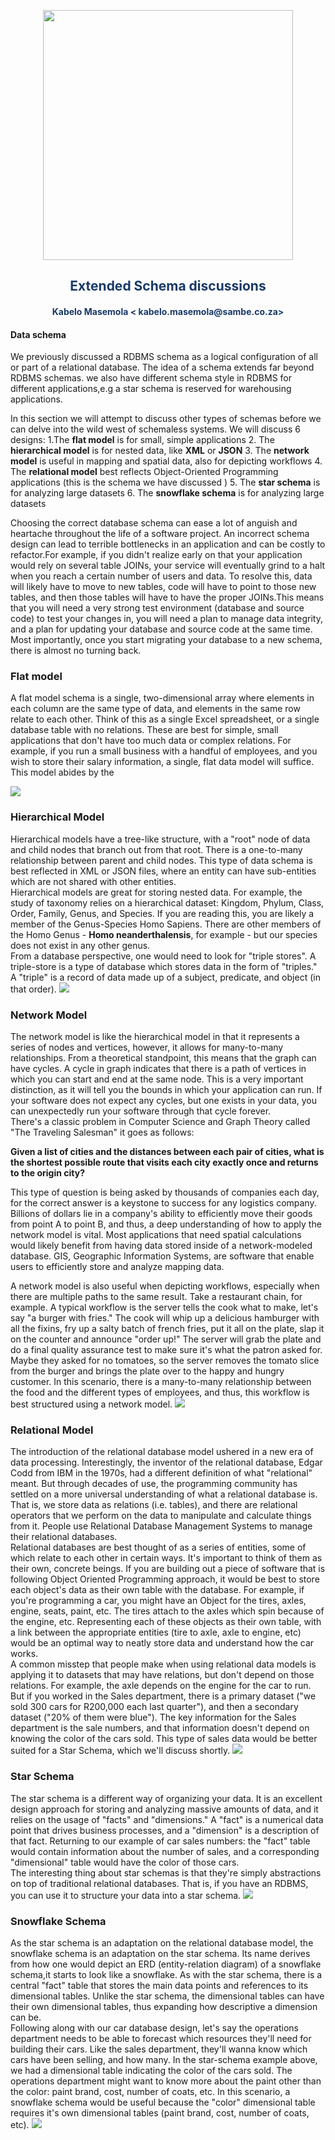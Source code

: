 <p align="center" style="background-color:"><img src="https://www.theworkspace.co.za/wp-content/uploads/2020/10/Sambe-Consulting-logo-800x600.png"  width="400"></p>

<p align="center"><h2 style="color: #193967; text-align: center">
    Extended Schema discussions
</h2></p>
<p align="center"><h4 style="color: #193967; text-align: center">
    Kabelo Masemola < kabelo.masemola@sambe.co.za>
</h4></p>

#### Data schema 

We previously discussed a RDBMS schema as a  logical configuration
of all or part of a relational database. The idea of a schema extends far beyond RDBMS schemas. 
we also have different schema style in RDBMS for different applications,e.g a star schema is reserved for warehousing applications.

In this section we will attempt to discuss other types of schemas before we can delve into the wild west of schemaless systems. We will discuss 6 designs:
1.The **flat model**  is for small, simple applications 
2. The **hierarchical model** is for nested data, like **XML** or **JSON**
3. The **network model** is useful in mapping and spatial data, also for depicting workflows
4. The **relational model** best reflects Object-Oriented Programming applications (this is the schema we have discussed )
5. The **star schema** is for analyzing large datasets
6. The **snowflake schema** is for analyzing large datasets

Choosing the correct database schema can ease a lot of anguish and heartache throughout
the life of a software project. An incorrect schema design can lead to terrible bottlenecks in an application 
and can be costly to refactor.For example, if you didn't realize early on that your application would rely on several table JOINs, 
your service will eventually grind to a halt when you reach a certain 
number of users and data.  To resolve this, data will likely have to move to new tables, code will have to point to those new tables,
and then those tables will have to have the proper JOINs.This means that you will need a very strong test environment (database and source code)
to test your changes in, you will need a plan to manage data integrity, and a plan for updating your database
and source code at the same time. Most importantly, once you start migrating your database to a new schema, there is almost no turning back.


### Flat model

A flat model schema is a single, two-dimensional array where elements in each column are the same type of data,
and elements in the same row relate to each other. Think of this as a single Excel spreadsheet, 
or a single database table with no relations. These are best for simple, small applications that don't 
have too much data or complex relations. For example, if you run a small business with a handful 
of employees, and you wish to store their salary information, a single, flat data model will suffice.
This model abides by the

<img src="flat-model.webp" />


### Hierarchical Model
Hierarchical models have a tree-like structure, with a "root" node of data and child nodes that branch out from that root.
There is a one-to-many relationship between parent and child nodes. This type of data schema is best reflected in XML or JSON files, 
where an entity can have sub-entities which are not shared with other entities.
<br>
Hierarchical models are great for storing nested data. For example, the study of taxonomy relies on a hierarchical dataset: Kingdom, Phylum, 
Class, Order, Family, Genus, and Species. If you are reading this, you are likely a member of the Genus-Species Homo Sapiens. 
There are other members of the Homo Genus - **Homo neanderthalensis**, for example - but our species does not exist in any other genus.
<br>
From a database perspective, one would need to look for "triple stores". A triple-store is a
type of database which stores data in the form of "triples."
A "triple" is a record of data made up of a subject, predicate, and object (in that order).
<img src="h-model.webp" />


### Network Model

The network model is like the hierarchical model in that it represents a series of nodes and vertices, however, 
it allows for many-to-many relationships. From a theoretical standpoint, this means that the graph can have cycles. 
A cycle in graph indicates that there is a path of vertices in which you can start and end at the same node. 
This is a very important distinction, as it will tell you the bounds in which your application can run.
If your software does not expect any cycles, but one exists in your data, you can unexpectedly run your software through that cycle forever.
<br>
There's a classic problem in Computer Science and Graph Theory called "The Traveling Salesman" it goes as follows:

**Given a list of cities and the distances between each pair of cities,
what is the shortest possible route that visits each city exactly once and returns to the origin city?**

This type of question is being asked by thousands of companies each day, 
for the correct answer is a keystone to success for any logistics company. Billions of dollars lie in a company's ability to efficiently 
move their goods from point A to point B, and thus, a deep understanding of how to apply the network model is vital.
Most applications that need spatial calculations would likely benefit from having data stored inside of a network-modeled database. 
GIS, Geographic Information Systems, are software that enable users to efficiently store and analyze mapping data.

A network model is also useful when depicting workflows, especially when there are multiple paths to the same result.
Take a restaurant chain, for example. A typical workflow is the server tells the cook what to make, let's say "a burger with fries." 
The cook will whip up a delicious hamburger with all the fixins, fry up a salty batch of french fries, put it all on the plate, slap it 
on the counter and announce "order up!" The server will grab the plate and do a final quality assurance test to make sure it's what the 
patron asked for. Maybe they asked for no tomatoes, so the server removes the tomato slice from the burger and brings the plate over to the
happy and hungry customer. In this scenario, there is a
many-to-many relationship between the food and the different types of employees, and thus, this workflow is best structured using a network model.
<img src="n-model.webp" />

### Relational Model

The introduction of the relational database model ushered in a new era of data processing.
Interestingly, the inventor of the relational database, Edgar Codd from IBM in the 1970s,
had a different definition of what "relational" meant. But through decades of use, the programming community has settled on
a more universal understanding of what a relational database is. That is, we store data as relations (i.e. tables), and there are relational 
operators that we perform on the data to manipulate and calculate things from it.
People use Relational Database Management Systems to manage their relational databases.
<br>
Relational databases are best thought of as a series of entities, some of which relate to each other in certain ways.
It's important to think of them as their own, concrete beings. If you are building out a piece of software that is following 
Object Oriented Programming approach, it would be best to store each object's data as their own table with the database. 
For example, if you're programming a car, you might have an Object for the tires, axles, engine, seats, paint, etc.
The tires attach to the axles which spin because of the engine, etc. Representing each of these objects as their own table, with 
a link between the appropriate entities (tire to axle, axle to engine, etc) would be an optimal way to neatly store data and understand 
how the car works.
<br>
A common misstep that people make when using relational data models is applying it to datasets that may have relations, but don't
depend on those relations. For example, the axle depends on the engine for the car to run. But if you worked in the Sales department,
there is a primary dataset ("we sold 300 cars for R200,000 each last quarter"), and then a secondary dataset ("20% of them were blue"). 
The key information for the Sales department is the sale numbers, and that information doesn't depend on knowing the color of the cars sold. 
This type of sales data would be better suited for a Star Schema, 
which we'll discuss shortly.
<img src="n-model.webp" />
### Star Schema

The star schema is a different way of organizing your data. 
It is an excellent design approach for storing and analyzing massive amounts of data, and it relies on the usage of 
"facts" and "dimensions." A "fact" is a numerical data point that drives business processes, and a "dimension" is a description of that fact.
Returning to our example of car sales numbers: the "fact" table would contain information about the number of sales, and a corresponding
"dimensional" table would have the color of those cars.  
The interesting thing about star schemas is that they're simply abstractions on top of traditional relational databases. 
That is, if you have an RDBMS, you can use it to structure your data into a star schema. 
<img src="s-schema.webp" />

### Snowflake Schema

As the star schema is an adaptation on the relational database model, the snowflake schema is an adaptation on the star schema. 
Its name derives from how one would depict an ERD (entity-relation diagram) of a snowflake schema,it starts to look like a snowflake. 
As with the star schema, there is a central "fact" table that stores the main 
data points and references to its dimensional tables.
Unlike the star schema, the dimensional tables can have their own dimensional tables, thus expanding how descriptive a dimension can be.
<br> 
Following along with our car database design, let's say the operations department needs to be able to forecast which resources they'll need 
for building their cars. Like the sales department, they'll wanna know which cars have been selling, and how many. 
In the star-schema example above, we had a dimensional table indicating the color of the cars sold. 
The operations department might want to know more about the paint other than the color:
paint brand, cost, number of coats, etc. In this scenario, a snowflake schema would be useful because the
"color" dimensional table requires it's own dimensional tables (paint brand, cost, number of coats, etc).
<img src="sn-schema.webp" />
